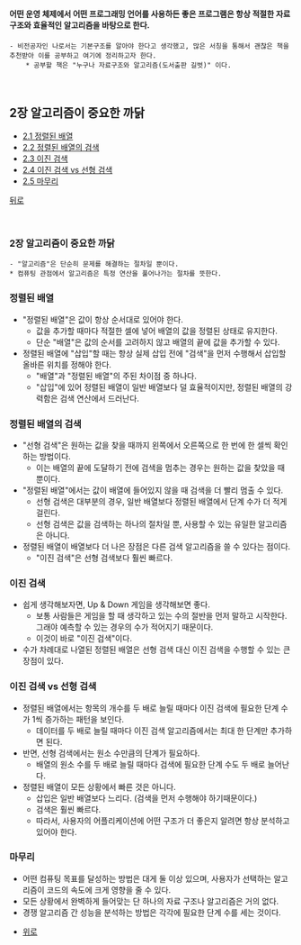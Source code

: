 #### 어떤 운영 체제에서 어떤 프로그래밍 언어를 사용하든 좋은 프로그램은 항상 적절한 자료 구조와 효율적인 알고리즘을 바탕으로 한다. 
	- 비전공자인 나로서는 기본구조를 알아야 한다고 생각했고, 많은 서칭을 통해서 괜찮은 책을 추천받아 이를 공부하고 여기에 정리하고자 한다.
		* 공부할 책은 "누구나 자료구조와 알고리즘(도서출판 길벗)" 이다.

</br>

## 2장 알고리즘이 중요한 까닭

* [2.1 정렬된 배열](#정렬된-배열)
* [2.2 정렬된 배열의 검색](#정렬된-배열의-검색)
* [2.3 이진 검색](#이진-검색)
* [2.4 이진 검색 vs 선형 검색](#이진-검색-vs-선형-검색)
* [2.5 마무리](#마무리)

[뒤로](https://github.com/wintryjay/TIL/tree/main/DataStructure)

</br>

### 2장 알고리즘이 중요한 까닭
	- "알고리즘"은 단순히 문제를 해결하는 절차일 뿐이다.
    * 컴퓨팅 관점에서 알고리즘은 특정 연산을 풀어나가는 절차를 뜻한다.

### 정렬된 배열
  - "정렬된 배열"은 값이 항상 순서대로 있어야 한다.
    * 값을 추가할 때마다 적절한 셀에 넣어 배열의 값을 정렬된 상태로 유지한다.
    * 단순 "배열"은 값의 순서를 고려하지 않고 배열의 끝에 값을 추가할 수 있다.
  - 정렬된 배열에 "삽입"할 때는 항상 실제 삽입 전에 "검색"을 먼저 수행해서 삽입할 올바른 위치를 정해야 한다.
    * "배열"과 "정렬된 배열"의 주된 차이점 중 하나다.
    * "삽입"에 있어 정렬된 배열이 일반 배열보다 덜 효율적이지만, 정렬된 배열의 강력함은 검색 연산에서 드러난다.
    
### 정렬된 배열의 검색
  - "선형 검색"은 원하는 값을 찾을 때까지 왼쪽에서 오른쪽으로 한 번에 한 셀씩 확인하는 방법이다.
    * 이는 배열의 끝에 도달하기 전에 검색을 멈추는 경우는 원하는 값을 찾았을 때 뿐이다.
  - "정렬된 배열"에서는 값이 배열에 들어있지 않을 때 검색을 더 빨리 멈출 수 있다.
    * 선형 검색은 대부분의 경우, 일반 배열보다 정렬된 배열에서 단계 수가 더 적게 걸린다.
    * 선형 검색은 값을 검색하는 하나의 절차일 뿐, 사용할 수 있는 유일한 알고리즘은 아니다.
  - 정렬된 배열이 배열보다 더 나은 장점은 다른 검색 알고리즘을 쓸 수 있다는 점이다.
    * "이진 검색"은 선형 검색보다 훨씬 빠르다.
 
### 이진 검색
  - 쉽게 생각해보자면, Up & Down 게임을 생각해보면 좋다.
    * 보통 사람들은 게임을 할 때 생각하고 있는 수의 절반을 먼저 말하고 시작한다. 그래야 예측할 수 있는 경우의 수가 적어지기 때문이다.
    * 이것이 바로 "이진 검색"이다.
  - 수가 차례대로 나열된 정렬된 배열은 선형 검색 대신 이진 검색을 수행할 수 있는 큰 장점이 있다.
  
### 이진 검색 vs 선형 검색
  - 정렬된 배열에서는 항목의 개수를 두 배로 늘릴 때마다 이진 검색에 필요한 단계 수가 1씩 증가하는 패턴을 보인다.
    * 데이터를 두 배로 늘릴 때마다 이진 검색 알고리즘에서는 최대 한 단계만 추가하면 된다.
  - 반면, 선형 검색에서는 원소 수만큼의 단계가 필요하다.
    * 배열의 원소 수를 두 배로 늘릴 때마다 검색에 필요한 단계 수도 두 배로 늘어난다.
  - 정렬된 배열이 모든 상황에서 빠른 것은 아니다.
    * 삽입은 일반 배열보다 느리다. (검색을 먼저 수행해야 하기때문이다.)
    * 검색은 훨씬 빠르다.
    * 따라서, 사용자의 어플리케이션에 어떤 구조가 더 좋은지 알려면 항상 분석하고 있어야 한다.
    
 ### 마무리
  - 어떤 컴퓨팅 목표를 달성하는 방법은 대게 둘 이상 있으며, 사용자가 선택하는 알고리즘이 코드의 속도에 크게 영향을 줄 수 있다.
  - 모든 상황에서 완벽하게 들어맞는 단 하나의 자료 구조나 알고리즘은 거의 없다.
  - 경쟁 알고리즘 간 성능을 분석하는 방법은 각각에 필요한 단계 수를 세는 것이다.
	
	 
* [위로](#2장-알고리즘이-중요한-까닭)
